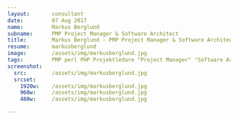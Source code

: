 ```yaml
---
layout:       consultant
date:         07 Aug 2017
name:         Markus Berglund
subname:      PMP Project Manager & Software Architect
title:        Markus Berglund - PMP Project Manager & Software Architect - Konsultkooperativet
resume:       markusberglund
image:        /assets/img/markusberglund.jpg
tags:         PMP perl PHP Projektledare "Project Manager" "Software Architect"
screenshot:
  src:        /assets/img/markusberglund.jpg
  srcset:
    1920w:    /assets/img/markusberglund.jpg
    960w:     /assets/img/markusberglund.jpg
    480w:     /assets/img/markusberglund.jpg

---
```

